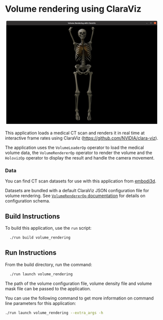 # Volume rendering using ClaraViz

![](screenshot.png)<br>

This application loads a medical CT scan and renders it in real time at interactive frame rates using ClaraViz (https://github.com/NVIDIA/clara-viz).

The application uses the `VolumeLoaderOp` operator to load the medical volume data, the `VolumeRendererOp` operator to render the volume and the `HolovizOp` operator to display the result and handle the camera movement.

### Data

You can find CT scan datasets for use with this application from [embodi3d](https://www.embodi3d.com/).

Datasets are bundled with a default ClaraViz JSON configuration file for volume rendering. See [`VolumeRendererOp` documentation](../../operators/volume_renderer/README.md#configuration) for details on configuration schema.

## Build Instructions

To build this application, use the ```run``` script:

```bash
  ./run build volume_rendering
```

## Run Instructions

From the build directory, run the command:

```bash
  ./run launch volume_rendering
```

The path of the volume configuration file, volume density file and volume mask file can be passed to the application.

You can use the following command to get more information on command line parameters for this application:

```bash
./run launch volume_rendering --extra_args -h
```
